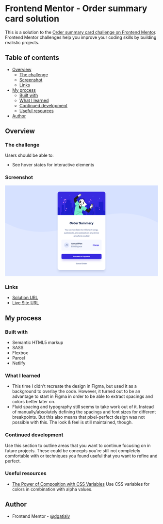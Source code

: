 # Frontend Mentor - Order summary card solution

This is a solution to the [Order summary card challenge on Frontend Mentor](https://www.frontendmentor.io/challenges/order-summary-component-QlPmajDUj). Frontend Mentor challenges help you improve your coding skills by building realistic projects. 

## Table of contents

- [Overview](#overview)
  - [The challenge](#the-challenge)
  - [Screenshot](#screenshot)
  - [Links](#links)
- [My process](#my-process)
  - [Built with](#built-with)
  - [What I learned](#what-i-learned)
  - [Continued development](#continued-development)
  - [Useful resources](#useful-resources)
- [Author](#author)

## Overview

### The challenge

Users should be able to:

- See hover states for interactive elements

### Screenshot

![](./screenshot.png)

### Links

- [Solution URL](https://github.com/dgatialy/fem-order-summary-component)
- [Live Site URL](https://thirsty-almeida-030b8b.netlify.app/)

## My process

### Built with

- Semantic HTML5 markup
- SASS
- Flexbox 
- Parcel
- Netlify

### What I learned

- This time I didn't recreate the design in Figma, but used it as a background to overlay the code. However, it turned out to be an advantage to start in Figma in order to be able to extract spacings and colors better later on.
- Fluid spacing and typography still seems to take work out of it. Instead of manually/absolutely defining the spacings and font sizes for different breakpoints. But this also means that pixel-perfect design was not possible with this. The look & feel is still maintained, though.

### Continued development

Use this section to outline areas that you want to continue focusing on in future projects. These could be concepts you're still not completely comfortable with or techniques you found useful that you want to refine and perfect.

### Useful resources

- [The Power of Composition with CSS Variables](https://blog.maximeheckel.com/posts/the-power-of-composition-with-css-variables/) Use CSS variables for colors in combination with alpha values.

## Author
- Frontend Mentor - [@dgatialy](https://www.frontendmentor.io/profile/dgatialy)